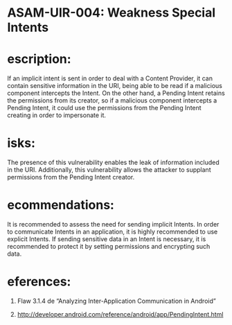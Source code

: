 
# ASAM-UIR-004: Weakness Special Intents

#  escription:
If an implicit intent is sent in order to deal with a Content Provider, it can contain sensitive information in the URI, being able to be read if a malicious component intercepts the Intent.
On the other hand, a Pending Intent retains the permissions from its creator, so if a malicious component intercepts a Pending Intent, it could use the permissions from the Pending Intent creating in order to impersonate it.

#  isks:
The presence of this vulnerability enables the leak of information included in the URI. Additionally, this vulnerability allows the attacker to supplant permissions from the Pending Intent creator.

#  ecommendations:
It is recommended to assess the need for sending implicit Intents. In order to communicate Intents in an application, it is highly recommended to use explicit Intents. If sending sensitive data in an Intent is necessary, it is recommended to protect it by setting permissions and encrypting such data.

#  eferences:
1. Flaw 3.1.4 de “Analyzing Inter-Application Communication in Android”

2. http://developer.android.com/reference/android/app/PendingIntent.html
